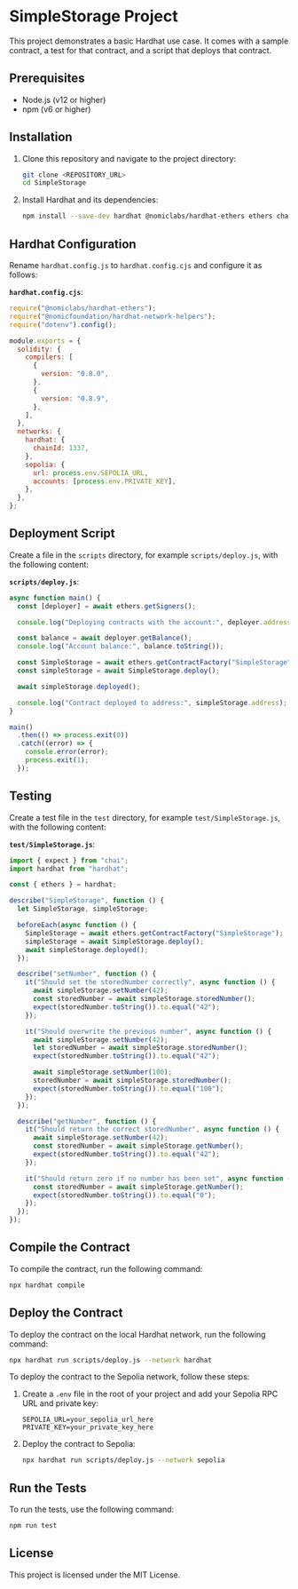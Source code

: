 # SimpleStorage Project

This project demonstrates a basic Hardhat use case. It comes with a sample contract, a test for that contract, and a script that deploys that contract.

## Prerequisites

- Node.js (v12 or higher)
- npm (v6 or higher)

## Installation

1. Clone this repository and navigate to the project directory:

   ```bash
   git clone <REPOSITORY_URL>
   cd SimpleStorage
   ```

2. Install Hardhat and its dependencies:

   ```bash
   npm install --save-dev hardhat @nomiclabs/hardhat-ethers ethers chai chai-as-promised ethereum-waffle dotenv @nomicfoundation/hardhat-network-helpers
   ```

## Hardhat Configuration

Rename `hardhat.config.js` to `hardhat.config.cjs` and configure it as follows:

**`hardhat.config.cjs`**:

```javascript
require("@nomiclabs/hardhat-ethers");
require("@nomicfoundation/hardhat-network-helpers");
require("dotenv").config();

module.exports = {
  solidity: {
    compilers: [
      {
        version: "0.8.0",
      },
      {
        version: "0.8.9",
      },
    ],
  },
  networks: {
    hardhat: {
      chainId: 1337,
    },
    sepolia: {
      url: process.env.SEPOLIA_URL,
      accounts: [process.env.PRIVATE_KEY],
    },
  },
};
```

## Deployment Script

Create a file in the `scripts` directory, for example `scripts/deploy.js`, with the following content:

**`scripts/deploy.js`**:

```javascript
async function main() {
  const [deployer] = await ethers.getSigners();

  console.log("Deploying contracts with the account:", deployer.address);

  const balance = await deployer.getBalance();
  console.log("Account balance:", balance.toString());

  const SimpleStorage = await ethers.getContractFactory("SimpleStorage");
  const simpleStorage = await SimpleStorage.deploy();

  await simpleStorage.deployed();

  console.log("Contract deployed to address:", simpleStorage.address);
}

main()
  .then(() => process.exit(0))
  .catch((error) => {
    console.error(error);
    process.exit(1);
  });
```

## Testing

Create a test file in the `test` directory, for example `test/SimpleStorage.js`, with the following content:

**`test/SimpleStorage.js`**:

```javascript
import { expect } from "chai";
import hardhat from "hardhat";

const { ethers } = hardhat;

describe("SimpleStorage", function () {
  let SimpleStorage, simpleStorage;

  beforeEach(async function () {
    SimpleStorage = await ethers.getContractFactory("SimpleStorage");
    simpleStorage = await SimpleStorage.deploy();
    await simpleStorage.deployed();
  });

  describe("setNumber", function () {
    it("Should set the storedNumber correctly", async function () {
      await simpleStorage.setNumber(42);
      const storedNumber = await simpleStorage.storedNumber();
      expect(storedNumber.toString()).to.equal("42");
    });

    it("Should overwrite the previous number", async function () {
      await simpleStorage.setNumber(42);
      let storedNumber = await simpleStorage.storedNumber();
      expect(storedNumber.toString()).to.equal("42");

      await simpleStorage.setNumber(100);
      storedNumber = await simpleStorage.storedNumber();
      expect(storedNumber.toString()).to.equal("100");
    });
  });

  describe("getNumber", function () {
    it("Should return the correct storedNumber", async function () {
      await simpleStorage.setNumber(42);
      const storedNumber = await simpleStorage.getNumber();
      expect(storedNumber.toString()).to.equal("42");
    });

    it("Should return zero if no number has been set", async function () {
      const storedNumber = await simpleStorage.getNumber();
      expect(storedNumber.toString()).to.equal("0");
    });
  });
});
```

## Compile the Contract

To compile the contract, run the following command:

```bash
npx hardhat compile
```

## Deploy the Contract

To deploy the contract on the local Hardhat network, run the following command:

```bash
npx hardhat run scripts/deploy.js --network hardhat
```

To deploy the contract to the Sepolia network, follow these steps:

1. Create a `.env` file in the root of your project and add your Sepolia RPC URL and private key:

   ```
   SEPOLIA_URL=your_sepolia_url_here
   PRIVATE_KEY=your_private_key_here
   ```

2. Deploy the contract to Sepolia:

   ```bash
   npx hardhat run scripts/deploy.js --network sepolia
   ```

## Run the Tests

To run the tests, use the following command:

```bash
npm run test
```

## License

This project is licensed under the MIT License.

